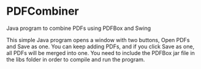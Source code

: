 # PDFCombiner
Java program to combine PDFs using PDFBox and Swing

This simple Java program opens a window with two buttons, Open PDFs and Save as one.
You can keep adding PDFs, and if you click Save as one, all PDFs will be merged into one.
You need to include the PDFBox jar file in the libs folder in order to compile and run
the program.
